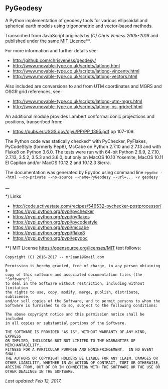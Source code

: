 ## PyGeodesy

A Python implementation of geodesy tools for various ellipsoidal and
spherical earth models using trigonometric and vector-based methods.

Transcribed from JavaScript originals by _(C) Chris Veness 2005-2016_
and published under the same MIT Licence**.

For more information and further details see:

- <http://github.com/chrisveness/geodesy/>
- <http://www.movable-type.co.uk/scripts/latlong.html>
- <http://www.movable-type.co.uk/scripts/latlong-vincenty.html>
- <http://www.movable-type.co.uk/scripts/latlong-vectors.html>

Also included are conversions to and from UTM coordinates and MGRS
and OSGR grid references, see:

- <http://www.movable-type.co.uk/scripts/latlong-utm-mgrs.html>
- <http://www.movable-type.co.uk/scripts/latlong-os-gridref.html>

An additional module provides Lambert conformal conic projections
and positions, transcribed from:

- <https://pubs.er.USGS.gov/djvu/PP/PP_1395.pdf> pp 107-109.

The Python code was statically checked* with PyChecker, PyFlakes,
PyCodeStyle (formerly Pep8), McCabe on Python 2.7.10 and 2.7.13
and with Flake8 on Python 3.6.0.  The tests were run with 64-bit
Python 2.6.9, 2.7.10, 2.7.13, 3.5.2, 3.5.3 and 3.6.0, but only on
MacOS 10.10 Yosemite, MacOS 10.11 El Capitan and/or MacOS 10.12.2
and 10.12.3 Sierra.

The documentation was generated by Epydoc using command line
```epydoc --html --no-private --no-source --name=PyGeodesy --url=... -v geodesy```

__

*) Links
 - <http://code.activestate.com/recipes/546532-pychecker-postprocessor/>
 - <https://pypi.python.org/pypi/pychecker>
 - <https://pypi.python.org/pypi/pyflakes>
 - <https://pypi.python.org/pypi/pycodestyle>
 - <https://pypi.python.org/pypi/mccabe>
 - <https://pypi.python.org/pypi/flake8>
 - <https://pypi.python.org/pypi/epydoc>

**) MIT License <https://opensource.org/licenses/MIT> text follows:

```
Copyright (C) 2016-2017 -- mrJean1@Gmail.com

Permission is hereby granted, free of charge, to any person obtaining a
copy of this software and associated documentation files (the "Software"),
to deal in the Software without restriction, including without limitation
the rights to use, copy, modify, merge, publish, distribute, sublicense,
and/or sell copies of the Software, and to permit persons to whom the
Software is furnished to do so, subject to the following conditions:

The above copyright notice and this permission notice shall be included
in all copies or substantial portions of the Software.

THE SOFTWARE IS PROVIDED "AS IS", WITHOUT WARRANTY OF ANY KIND, EXPRESS
OR IMPLIED, INCLUDING BUT NOT LIMITED TO THE WARRANTIES OF MERCHANTABILITY,
FITNESS FOR A PARTICULAR PURPOSE AND NONINFRINGEMENT.  IN NO EVENT SHALL
THE AUTHORS OR COPYRIGHT HOLDERS BE LIABLE FOR ANY CLAIM, DAMAGES OR
OTHER LIABILITY, WHETHER IN AN ACTION OF CONTRACT, TORT OR OTHERWISE,
ARISING FROM, OUT OF OR IN CONNECTION WITH THE SOFTWARE OR THE USE OR
OTHER DEALINGS IN THE SOFTWARE.
```

_Last updated: Feb 12, 2017._
